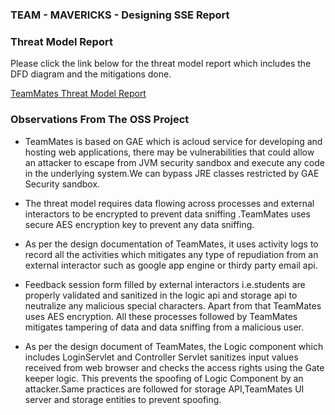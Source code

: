 ### TEAM - MAVERICKS - Designing SSE Report


### Threat Model Report
Please  click the link below for the threat model report which includes the DFD diagram and the mitigations done.

[TeamMates Threat Model Report](https://nbiswal.github.io/teammates/)

### Observations From The OSS Project 

+ TeamMates is based on GAE which is acloud service for developing and hosting web applications, there may be vulnerabilities that could allow an attacker to escape from JVM security sandbox and execute any code in the underlying system.We can bypass JRE classes restricted by GAE Security sandbox.

+ The threat model requires data flowing across processes and external interactors to be encrypted to prevent data sniffing .TeamMates uses secure AES encryption key to prevent any data sniffing.

+ As per the design documentation of TeamMates, it uses activity logs to record all the activities which mitigates any type of repudiation from an external interactor such as google app engine or thirdy party email api. 

+ Feedback session form filled by external interactors i.e.students are properly validated and sanitized in the logic api and storage api to neutralize any malicious special characters. Apart from that TeamMates uses AES encryption. All these processes followed by TeamMates mitigates tampering of data and data sniffing from a malicious user. 

+ As per the design document of TeamMates, the Logic component which includes LoginServlet and Controller Servlet sanitizes input values received from web browser and checks the access rights using the Gate keeper logic. This prevents the spoofing of Logic Component by an attacker.Same practices are followed for storage API,TeamMates UI server and storage entities to prevent spoofing. 
